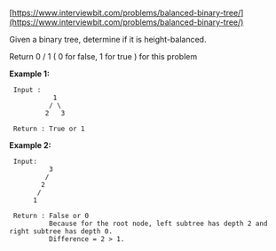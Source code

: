 [https://www.interviewbit.com/problems/balanced-binary-tree/](https://www.interviewbit.com/problems/balanced-binary-tree/)

Given a binary tree, determine if it is height-balanced.

Return 0 / 1 ( 0 for false, 1 for true ) for this problem

**Example 1:**
```
 Input : 
           1
          / \
         2   3
 
 Return : True or 1 
```

**Example 2:**
```
 Input: 
          3
         /
        2
       /
      1
 
 Return : False or 0 
          Because for the root node, left subtree has depth 2 and right subtree has depth 0. 
          Difference = 2 > 1.
```
